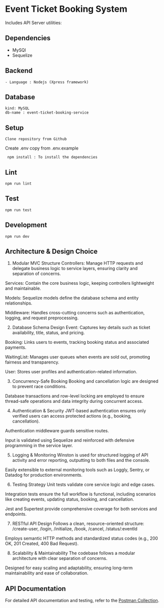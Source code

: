# Event Ticket Booking System

Includes API Server utilities:

## Dependencies

- MySQl
- Sequelize

## Backend

    
    - Language : Nodejs (Xpress framework)

## Database

    kind: MySQL
    db-name : event-ticket-booking-service

## Setup

```
Clone repository from Github
```
Create .env  copy from .env.example
```
 npm install : To install the dependencies
```

## Lint

```
npm run lint
```


## Test

```
npm run test
```

## Development

```
npm run dev
```

 
 
## Architecture & Design Choice

1. Modular MVC Structure
Controllers: Manage HTTP requests and delegate business logic to service layers, ensuring clarity and separation of concerns.

Services: Contain the core business logic, keeping controllers lightweight and maintainable.

Models: Sequelize models define the database schema and entity relationships.

Middleware: Handles cross-cutting concerns such as authentication, logging, and request preprocessing.

2. Database Schema Design
Event: Captures key details such as ticket availability, title, status, and pricing.

Booking: Links users to events, tracking booking status and associated payments.

WaitingList: Manages user queues when events are sold out, promoting fairness and transparency.

User: Stores user profiles and authentication-related information.

3. Concurrency-Safe Booking
Booking and cancellation logic are designed to prevent race conditions.

Database transactions and row-level locking are employed to ensure thread-safe operations and data integrity during concurrent access.

4. Authentication & Security
JWT-based authentication ensures only verified users can access protected actions (e.g., booking, cancellation).

Authentication middleware guards sensitive routes.

Input is validated using Sequelize and reinforced with defensive programming in the service layer.

5. Logging & Monitoring
Winston is used for structured logging of API activity and error reporting, outputting to both files and the console.

Easily extensible to external monitoring tools such as Loggly, Sentry, or Datadog for production environments.

6. Testing Strategy
Unit tests validate core service logic and edge cases.

Integration tests ensure the full workflow is functional, including scenarios like creating events, updating status, booking, and cancellation.

Jest and Supertest provide comprehensive coverage for both services and endpoints.

7. RESTful API Design
Follows a clean, resource-oriented structure:
/create-user, /login, /initialize, /book, /cancel, /status/:eventId

Employs semantic HTTP methods and standardized status codes (e.g., 200 OK, 201 Created, 400 Bad Request).

8. Scalability & Maintainability
The codebase follows a modular architecture with clear separation of concerns.

Designed for easy scaling and adaptability, ensuring long-term maintainability and ease of collaboration.

## API Documentation

For detailed API documentation and testing, refer to the [Postman Collection](https://documenter.getpostman.com/view/19119257/2sB2cUC3e3).
